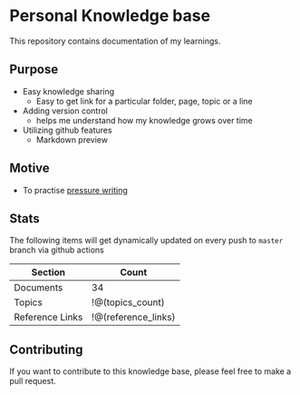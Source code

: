# Personal Knowledge base
This repository contains documentation of my learnings.

## Purpose
- Easy knowledge sharing
    - Easy to get link for a particular folder, page, topic or a line
- Adding version control
    - helps me understand how my knowledge grows over time
- Utilizing github features
    - Markdown preview

## Motive
- To practise [pressure writing](https://www.youtube.com/shorts/o8sBS0th8xQ)

## Stats
The following items will get dynamically updated on every push to `master` branch via github actions

| Section          | Count            |
|------------------|------------------|
| Documents        | 34 |
| Topics           | !@(topics_count)    |
| Reference Links  | !@(reference_links) |

## Contributing

If you want to contribute to this knowledge base, please feel free to make a pull request.
